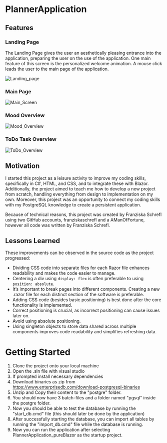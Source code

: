 # PlannerApplication

## Features
### Landing Page

The Landing Page gives the user an aesthetically pleasing entrance into the application, preparing the user on the use of the application. 
One main feature of this screen is the personalized welcome animation. A mouse click leads the user to the main page of the application.

![Landing_page](https://github.com/user-attachments/assets/60d7b4a9-c554-497d-beb2-3649d6752c98)

### Main Page

![Main_Screen](https://github.com/user-attachments/assets/190fc84c-4928-4758-9ad7-524ec5df19de)

### Mood Overview

![Mood_Overview](https://github.com/user-attachments/assets/7afd762b-409c-49e3-ae92-f2ac4734f38f)

### ToDo Task Overview

![ToDo_Overview](https://github.com/user-attachments/assets/233e198c-deb0-4e0b-9870-df7390211c8c)


## Motivation

I started this project as a leisure activity to improve my coding skills, specifically in C#, HTML, and CSS, 
and to integrate these with Blazor. Additionally, the project aimed to teach me how to develop a new project 
from scratch, handling everything from design to implementation on my own. Moreover, this project was an 
opportunity to connect my coding skills with my PostgreSQL knowledge to create a persistent application.

Because of technical reasons, this project was created by Franziska Schrefl using two GitHub accounts, franziskaschrefl and a AManOfFortune, however all code was written by Franziska Schrefl.

## Lessons Learned
These improvements can be observed in the source code as the project progressed:

- Dividing CSS code into separate files for each Razor file enhances readability and makes the code easier to manage.
- Centering a div using `display: flex` is often preferable to using `position: absolute`.
- It’s important to break pages into different components. Creating a new .razor file for each distinct section of the software is preferable.
- Adding CSS code (besides basic positioning) is best done after the core functionality is implemented.
- Correct positioning is crucial, as incorrect positioning can cause issues later on.
- Avoid using absolute positioning.
- Using singleton objects to store data shared across multiple components improves code readability and simplifies refreshing data.

# Getting Started

1. Clone the project onto your local machine
2. Open the .sln file with visual studio
3. If prompted install necessary dependencies
4. Download binaries as zip from https://www.enterprisedb.com/download-postgresql-binaries
5. Unzip and Copy their content to the "postgre" folder.
6. You should now have 3 batch-files and a folder named "pgsql" inside the postgre folder.
7. Now you should be able to test the database by running the "start_db.cmd" file (this should later be done by the application)
8. After successfully starting the database, you can import all tables by running the "import_db.cmd" file while the database is running.
9. Now you can run the application after selecting PlannerApplication_pureBlazor as the startup project.
